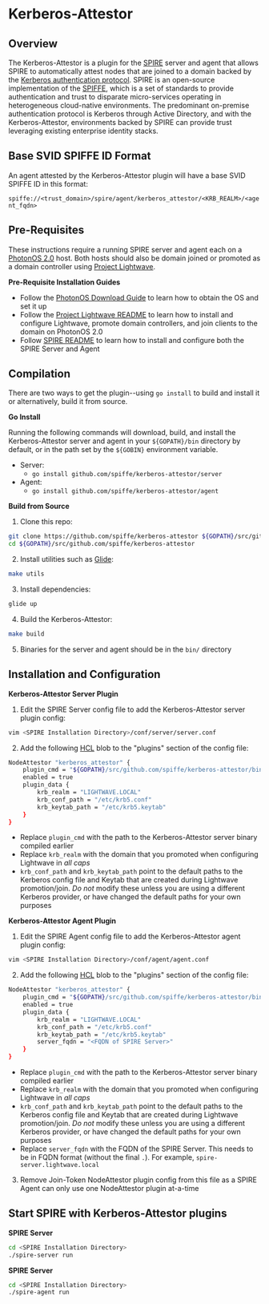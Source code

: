Kerberos-Attestor
==

Overview
--

The Kerberos-Attestor is a plugin for the [SPIRE][spire] server and agent that allows SPIRE to automatically attest nodes that are joined to a domain backed by the [Kerberos authentication protocol][kerberos].  SPIRE is an open-source implementation of the [SPIFFE][spiffe], which is a set of standards to provide authentication and trust to disparate micro-services operating in heterogeneous cloud-native environments.  The predominant on-premise authentication protocol is Kerberos through Active Directory, and with the Kerberos-Attestor, environments backed by SPIRE can provide trust leveraging existing enterprise identity stacks.

Base SVID SPIFFE ID Format
--

An agent attested by the Kerberos-Attestor plugin will have a base SVID SPIFFE ID in this format:

  `spiffe://<trust_domain>/spire/agent/kerberos_attestor/<KRB_REALM>/<agent_fqdn>`

Pre-Requisites
--

These instructions require a running SPIRE server and agent each on a [PhotonOS 2.0][photonos] host.  Both hosts should also be domain joined or promoted as a domain controller using [Project Lightwave][lightwave].

**Pre-Requisite Installation Guides**

* Follow the [PhotonOS Download Guide][photonos-download] to learn how to obtain the OS and set it up
* Follow the [Project Lightwave README][lightwave-readme] to learn how to install and configure Lightwave, promote domain controllers, and join clients to the domain on PhotonOS 2.0
* Follow [SPIRE README][spire-readme] to learn how to install and configure both the SPIRE Server and Agent

Compilation
--

There are two ways to get the plugin--using `go install` to build and install it or alternatively, build it from source.

**Go Install**

Running the following commands will download, build, and install the Kerberos-Attestor server and agent in your `${GOPATH}/bin` directory by default, or in the path set by the `${GOBIN}` environment variable.

* Server:
  * `go install github.com/spiffe/kerberos-attestor/server`
* Agent:
  * `go install github.com/spiffe/kerberos-attestor/agent`

**Build from Source**

1. Clone this repo:

  ```bash
  git clone https://github.com/spiffe/kerberos-attestor ${GOPATH}/src/github.com/spiffe/kerberos-attestor
  cd ${GOPATH}/src/github.com/spiffe/kerberos-attestor
  ```

2. Install utilities such as [Glide][glide]:

  ```bash
  make utils
  ```

3. Install dependencies:

  ```bash
  glide up
  ```

4. Build the Kerberos-Attestor:

  ```bash
  make build
  ```

5. Binaries for the server and agent should be in the `bin/` directory

Installation and Configuration
--

**Kerberos-Attestor Server Plugin**

1. Edit the SPIRE Server config file to add the Kerberos-Attestor server plugin config:

  ```bash
  vim <SPIRE Installation Directory>/conf/server/server.conf
  ```

2. Add the following [HCL][hcl] blob to the "plugins" section of the config file:

  ```bash
  NodeAttestor "kerberos_attestor" {
      plugin_cmd = "${GOPATH}/src/github.com/spiffe/kerberos-attestor/bin/server"
      enabled = true
      plugin_data {
          krb_realm = "LIGHTWAVE.LOCAL"
          krb_conf_path = "/etc/krb5.conf"
          krb_keytab_path = "/etc/krb5.keytab"
      }
  }
  ```
  * Replace `plugin_cmd` with the path to the Kerberos-Attestor server binary compiled earlier
  * Replace `krb_realm` with the domain that you promoted when configuring Lightwave in _all caps_
  * `krb_conf_path` and `krb_keytab_path` point to the default paths to the Kerberos config file and Keytab that are created during Lightwave promotion/join.  _Do not_ modify these unless you are using a different Kerberos provider, or have changed the default paths for your own purposes

**Kerberos-Attestor Agent Plugin**

1. Edit the SPIRE Agent config file to add the Kerberos-Attestor agent plugin config:

  ```bash
  vim <SPIRE Installation Directory>/conf/agent/agent.conf
  ```

2. Add the following [HCL][hcl] blob to the "plugins" section of the config file:

  ```bash
  NodeAttestor "kerberos_attestor" {
      plugin_cmd = "${GOPATH}/src/github.com/spiffe/kerberos-attestor/bin/agent"
      enabled = true
      plugin_data {
          krb_realm = "LIGHTWAVE.LOCAL"
          krb_conf_path = "/etc/krb5.conf"
          krb_keytab_path = "/etc/krb5.keytab"
          server_fqdn = "<FQDN of SPIRE Server>"
      }
  }
  ```
  * Replace `plugin_cmd` with the path to the Kerberos-Attestor server binary compiled earlier
  * Replace `krb_realm` with the domain that you promoted when configuring Lightwave in _all caps_
  * `krb_conf_path` and `krb_keytab_path` point to the default paths to the Kerberos config file and Keytab that are created during Lightwave promotion/join.  _Do not_ modify these unless you are using a different Kerberos provider, or have changed the default paths for your own purposes
  * Replace `server_fqdn` with the FQDN of the SPIRE Server.  This needs to be in FQDN format (without the final `.`).  For example, `spire-server.lightwave.local`

3. Remove Join-Token NodeAttestor plugin config from this file as a SPIRE Agent can only use one NodeAttestor plugin at-a-time

Start SPIRE with Kerberos-Attestor plugins
--

**SPIRE Server**

```bash
cd <SPIRE Installation Directory>
./spire-server run
```

**SPIRE Server**

```bash
cd <SPIRE Installation Directory>
./spire-agent run
```


[spire]: https://github.com/spiffe/spire
[spire-readme]: https://github.com/spiffe/spire/blob/master/README.md
[spiffe]: https://github.com/spiffe/spiffe
[lightwave]: https://github.com/vmware/lightwave/
[lightwave-readme]: https://github.com/vmware/lightwave/blob/dev/README.md
[photonos]: https://github.com/vmware/photon
[photonos-download]: https://github.com/vmware/photon/wiki/Downloading-Photon-OS
[kerberos]: https://en.wikipedia.org/wiki/Kerberos_(protocol)
[go]: https://golang.org/
[go-install]: https://golang.org/doc/install
[glide]: https://github.com/Masterminds/glide
[hcl]: https://github.com/hashicorp/hcl
